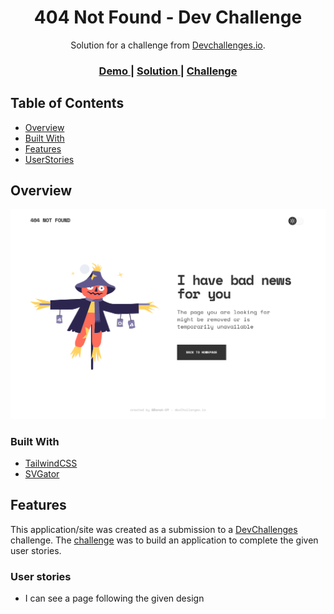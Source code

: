 <!-- Please update value in the {}  -->

<h1 align="center">404 Not Found - Dev Challenge</h1>

<div align="center">
   Solution for a challenge from  <a href="http://devchallenges.io" target="_blank">Devchallenges.io</a>.
</div>

<div align="center">
  <h3>
    <a href="http://dk-404-not-found.surge.sh/">
      Demo
    </a>
    <span> | </span>
    <a href="https://github.com/Danak-UY/404-not-found">
      Solution
    </a>
    <span> | </span>
    <a href="https://devchallenges.io/challenges/wBunSb7FPrIepJZAg0sY">
      Challenge
    </a>
  </h3>
</div>

<!-- TABLE OF CONTENTS -->

## Table of Contents

- [Overview](#overview)
- [Built With](#built-with)
- [Features](#features)
- [UserStories](#user-stories)

<!-- OVERVIEW -->

## Overview

![screenshot](./resources/screenshoot.png)

### Built With

<!-- This section should list any major frameworks that you built your project using. Here are a few examples.-->

- [TailwindCSS](https://tailwindcss.com/)
- [SVGator](https://www.svgator.com/)

## Features

<!-- List the features of your application or follow the template. Don't share the figma file here :) -->

This application/site was created as a submission to a [DevChallenges](https://devchallenges.io/challenges) challenge. The [challenge](https://devchallenges.io/challenges/wBunSb7FPrIepJZAg0sY) was to build an application to complete the given user stories.

### User stories

- I can see a page following the given design
